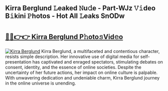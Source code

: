 ## Kirra Berglund 𝙻eaked 𝙽u𝚍e - Part-WJz 𝚅𝚒deo B𝚒kini 𝙿hotos - Hot All 𝙻eaks SnODw

# <h2><a href="http://ld15u4e.urlbe.top/?page=Kirra+Berglund">🔗🔗👉👉 Kirra Berglund P𝚑oto𝚜Vid𝚎o</a></h2>

[![Kirra Berglund](https://i.imgur.com/eBuTRDB.gif)](http://ld15u4e.urlbe.top/?page=Kirra+Berglund)
Kirra Berglund, a multifaceted and contentious character, resists simple description. Her innovative use of digital media for self-presentation has captivated and enraged spectators, stimulating debates on consent, identity, and the essence of online societies. Despite the uncertainty of her future actions, her impact on online culture is palpable. With unwavering dedication and undeniable charm, Kirra Berglund journey in the online universe is unending.
